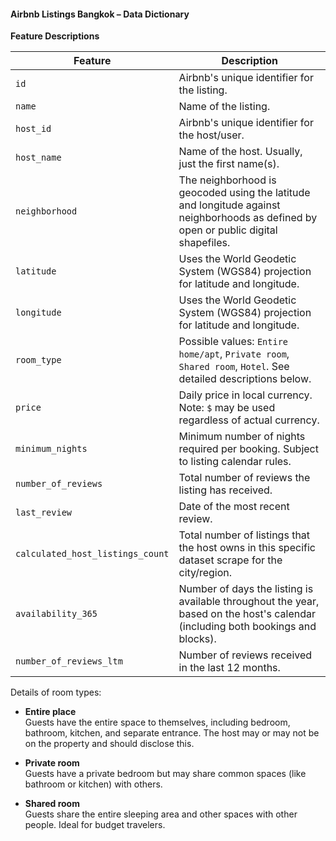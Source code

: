 #### Airbnb Listings Bangkok – Data Dictionary

**Feature Descriptions**


| **Feature**                     | **Description** |
|--------------------------------|-----------------|
| `id`                           | Airbnb's unique identifier for the listing. |
| `name`                         | Name of the listing. |
| `host_id`                      | Airbnb's unique identifier for the host/user. |
| `host_name`                    | Name of the host. Usually, just the first name(s). |
| `neighborhood`                 | The neighborhood is geocoded using the latitude and longitude against neighborhoods as defined by open or public digital shapefiles. |
| `latitude`                     | Uses the World Geodetic System (WGS84) projection for latitude and longitude. |
| `longitude`                    | Uses the World Geodetic System (WGS84) projection for latitude and longitude. |
| `room_type`                    | Possible values: `Entire home/apt`, `Private room`, `Shared room`, `Hotel`. See detailed descriptions below. |
| `price`                        | Daily price in local currency. Note: `$` may be used regardless of actual currency. |
| `minimum_nights`               | Minimum number of nights required per booking. Subject to listing calendar rules. |
| `number_of_reviews`           | Total number of reviews the listing has received. |
| `last_review`                 | Date of the most recent review. |
| `calculated_host_listings_count` | Total number of listings that the host owns in this specific dataset scrape for the city/region. |
| `availability_365`            | Number of days the listing is available throughout the year, based on the host's calendar (including both bookings and blocks). |
| `number_of_reviews_ltm`       | Number of reviews received in the last 12 months. |



Details of room types:
- **Entire place**  
  Guests have the entire space to themselves, including bedroom, bathroom, kitchen, and separate entrance. The host may or may not be on the property and should disclose this.

- **Private room**  
  Guests have a private bedroom but may share common spaces (like bathroom or kitchen) with others.

- **Shared room**  
  Guests share the entire sleeping area and other spaces with other people. Ideal for budget travelers.
